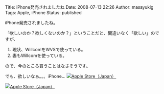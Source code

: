 Title: iPhone発売されましたね
Date: 2008-07-13 22:26
Author: masayukig
Tags: Apple, iPhone
Status: published

iPhone発売されましたね。

「欲しいのか？欲しくないのか？」ということだと、間違いなく「欲しい」のですが、

1.  現状、WillcomをWVSで使っている。
2.  妻もWillcomを使っている。

ので、今のところ買うことはなさそうです。

でも、欲しいなぁ。。。iPhone...
[![Apple
Store（Japan）](http://ad.linksynergy.com/fs-bin/show?id=6ZMj3qNtbOQ&bids=102056.10001930&subid=0&type=4&gridnum=-1)](http://click.linksynergy.com/fs-bin/click?id=6ZMj3qNtbOQ&offerid=102056.10001930&subid=0&type=4)

[![Apple
Store（Japan）](http://ad.linksynergy.com/fs-bin/show?id=6ZMj3qNtbOQ&bids=102056.10001931&subid=0&type=4&gridnum=-1)](http://click.linksynergy.com/fs-bin/click?id=6ZMj3qNtbOQ&offerid=102056.10001931&subid=0&type=4)
